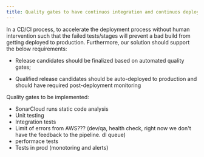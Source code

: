 ```yaml
---
title: Quality gates to have continuos integration and continuos deploy! 
---
```

In a CD/CI process, to accelerate the deployment process without human intervention such that the failed tests/stages will prevent a bad build from getting deployed to production. Furthermore, our solution should support the below requirements:

- Release candidates should be finalized based on automated quality gates;

- Qualified release candidates should be auto-deployed to production and should have required post-deployment monitoring

Quality gates to be implemented:
- SonarCloud runs static code analysis
- Unit testing
- Integration tests
- Limit of errors from AWS??? (dev/qa, health check, right now we don't have the feedback to the pipeline. dl queue)
- performace tests 
- Tests in prod (monotoring and alerts)


